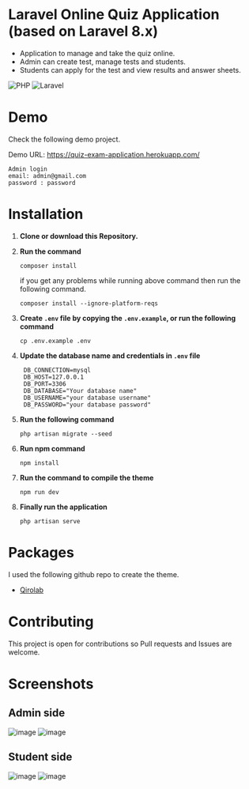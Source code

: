 # Laravel Online Quiz Application (based on Laravel 8.x)

- Application to manage and take the quiz online.
- Admin can create test, manage tests and students.
- Students can apply for the test and view results and answer sheets.



![PHP](https://img.shields.io/badge/PHP-777BB4?style=for-the-badge&logo=php&logoColor=white)
![Laravel](https://img.shields.io/badge/Laravel-FF2D20?style=for-the-badge&logo=laravel&logoColor=white)

# Demo
Check the following demo project.

Demo URL: https://quiz-exam-application.herokuapp.com/


```
Admin login
email: admin@gmail.com
password : password
```

# Installation

1. **Clone or download this Repository.**
2. **Run the command**
   ```
   composer install
   ```
   if you get any problems while running above command then run the following command.
   ```
   composer install --ignore-platform-reqs
   ```

3. **Create `.env` file by copying the `.env.example`, or run the following command**
   ```
   cp .env.example .env
   ```

4. **Update the database name and credentials in `.env` file**  
   ```
    DB_CONNECTION=mysql
    DB_HOST=127.0.0.1
    DB_PORT=3306
    DB_DATABASE="Your database name"
    DB_USERNAME="your database username"
    DB_PASSWORD="your database password"
   ```
5. **Run the following command**
   ```
   php artisan migrate --seed
   ```
6. **Run npm command**
   ```
   npm install
   ```
7. **Run the command to compile the theme**
    ```
    npm run dev
    ```
8. **Finally run the application**
   ```
   php artisan serve
   ```


# Packages

I used the following github repo to create the theme.
   - [Qirolab](https://github.com/qirolab/laravel-themer)


# Contributing

This project is open for contributions so Pull requests and Issues are welcome.

# Screenshots

## Admin side

![image](https://user-images.githubusercontent.com/70872374/147752562-9648c490-8a0e-4376-b555-5cec9cf6ee57.png)
![image](https://user-images.githubusercontent.com/70872374/147752630-a807a527-ab18-4b0a-885b-90bab9dd3a42.png)



## Student side

![image](https://user-images.githubusercontent.com/70872374/147752771-66b63a55-69bb-41d2-93df-138991287b67.png)
![image](https://user-images.githubusercontent.com/70872374/147752807-4fb59934-f1f7-4be0-8a10-a150f175dd36.png)



